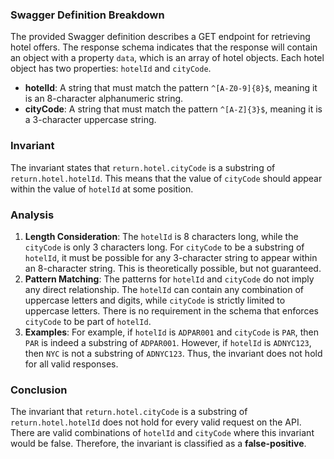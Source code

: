 ### Swagger Definition Breakdown
The provided Swagger definition describes a GET endpoint for retrieving hotel offers. The response schema indicates that the response will contain an object with a property `data`, which is an array of hotel objects. Each hotel object has two properties: `hotelId` and `cityCode`. 

- **hotelId**: A string that must match the pattern `^[A-Z0-9]{8}$`, meaning it is an 8-character alphanumeric string.
- **cityCode**: A string that must match the pattern `^[A-Z]{3}$`, meaning it is a 3-character uppercase string.

### Invariant
The invariant states that `return.hotel.cityCode` is a substring of `return.hotel.hotelId`. This means that the value of `cityCode` should appear within the value of `hotelId` at some position. 

### Analysis
1. **Length Consideration**: The `hotelId` is 8 characters long, while the `cityCode` is only 3 characters long. For `cityCode` to be a substring of `hotelId`, it must be possible for any 3-character string to appear within an 8-character string. This is theoretically possible, but not guaranteed.
2. **Pattern Matching**: The patterns for `hotelId` and `cityCode` do not imply any direct relationship. The `hotelId` can contain any combination of uppercase letters and digits, while `cityCode` is strictly limited to uppercase letters. There is no requirement in the schema that enforces `cityCode` to be part of `hotelId`.
3. **Examples**: For example, if `hotelId` is `ADPAR001` and `cityCode` is `PAR`, then `PAR` is indeed a substring of `ADPAR001`. However, if `hotelId` is `ADNYC123`, then `NYC` is not a substring of `ADNYC123`. Thus, the invariant does not hold for all valid responses.

### Conclusion
The invariant that `return.hotel.cityCode` is a substring of `return.hotel.hotelId` does not hold for every valid request on the API. There are valid combinations of `hotelId` and `cityCode` where this invariant would be false. Therefore, the invariant is classified as a **false-positive**.
